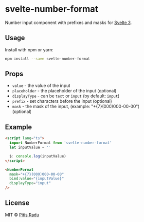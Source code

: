 # svelte-number-format

Number input component with prefixes and masks for [Svelte 3](https://svelte.dev).

## Usage

Install with npm or yarn:

```bash
npm install --save svelte-number-format
```

## Props

- `value` - the value of the input
- `placeholder` - the placeholder of the input (optional)
- `displayType` - can be `text` or `input` (by default: `input`)
- `prefix` - set characters before the input (optional)
- `mask` - the mask of the input, (example: "+{7}(000)000-00-00") (optional)

## Example

```html
<script lang="ts">
  import NumberFormat from 'svelte-number-format'
  let inputValue = ''

  $: console.log(inputValue)
</script>

<NumberFormat
  mask="+{7}(000)000-00-00"
  bind:value="{inputValue}"
  displayType="input"
/>
```

## License

MIT &copy; [Pitis Radu](https://github.com/pitis)
